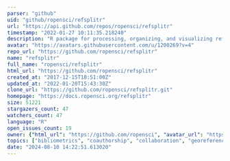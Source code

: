 ```yaml
---
parser: "github"
uid: "github/ropensci/refsplitr"
url: "https://api.github.com/repos/ropensci/refsplitr"
timestamp: "2022-01-27 10:11:35.218240"
description: "R package for processing, organizing, and visualizing reference records downloaded from the Web of Science. "
avatar: "https://avatars.githubusercontent.com/u/1200269?v=4"
repo_url: "https://github.com/ropensci/refsplitr"
name: "refsplitr"
full_name: "ropensci/refsplitr"
html_url: "https://github.com/ropensci/refsplitr"
created_at: "2017-12-15T18:51:00Z"
updated_at: "2022-01-20T15:43:30Z"
clone_url: "https://github.com/ropensci/refsplitr.git"
homepage: "https://docs.ropensci.org/refsplitr"
size: 51221
stargazers_count: 47
watchers_count: 47
language: "R"
open_issues_count: 19
owner: {"html_url": "https://github.com/ropensci", "avatar_url": "https://avatars.githubusercontent.com/u/1200269?v=4", "login": "ropensci", "type": "Organization"}
topics: ["bibliometrics", "coauthorship", "collaboration", "georeferencing", "metascience", "namedisambiguation", "references", "scienceofscience", "scientometrics", "WebofScience", "literature"]
date: "2024-08-10 14:22:51.613020"
---
```

